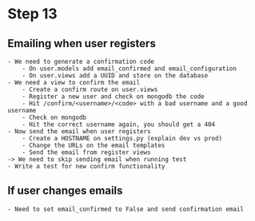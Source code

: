 # Step 13
    
## Emailing when user registers
    - We need to generate a confirmation code
        - On user.models add email_confirmed and email_configuration
        - On user.views add a UUID and store on the database
    - We need a view to confirm the email
        - Create a confirm route on user.views
        - Register a new user and check on mongodb the code
        - Hit /confirm/<username>/<code> with a bad username and a good username
        - Check on mongodb
        - Hit the correct username again, you should get a 404
    - Now send the email when user registers
        - Create a HOSTNAME on settings.py (explain dev vs prod)
        - Change the URLs on the email templates
        - Send the email from register views
    -> We need to skip sending email when running test
    - Write a test for new confirm functionality
    
## If user changes emails
    - Need to set email_confirmed to False and send confirmation email
    